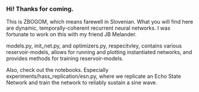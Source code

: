 ### Hi! Thanks for coming. 

This is ZBOGOM, which means farewell in Slovenian. What you will find here are dynamic, temporally-coherent recurrent neural networks. I was fortunate to work on this with my friend JB Melander. 

models.py, init_net.py, and optimizers.py, respecitvley, contains various reservoir-models, allows for running and plotting instantiated networks, and provides methods for training reservoir-models.

Also, check out the notebooks. Especially experiments/hass_replication/esn.py, where we replicate an Echo State Network and train the network to reliably sustain a sine wave. 
